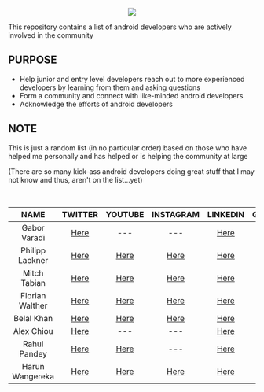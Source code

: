
<p align="center">
<img src ="https://user-images.githubusercontent.com/39574228/145865395-44ee31ca-fd63-4758-8c0c-cdd0c549b41c.png">
</p>

<p align="left">
 This repository contains a list of android developers who are actively involved in the community
</p>

## PURPOSE
  - Help junior and entry level developers reach out to more experienced developers by learning from them and asking questions
  - Form a community and connect with like-minded android developers
  - Acknowledge the efforts of android developers
  
## NOTE
  This is just a random list (in no particular order) based on those who have helped me personally and has helped or is helping the community at large 
  
  (There are so many kick-ass android developers doing great stuff that I may not know and thus, aren't on the list...yet)

  
<br/>

 | <b>NAME</b>        | TWITTER          | YOUTUBE  | INSTAGRAM  |  LINKEDIN  | GITHUB
| :-------------: |:-------------:| :-----:|  :---------:| :---------:| :---------:|
| Gabor Varadi     | <a href="https://twitter.com/zhuinden">Here</a> | --- | --- | <a href="https://www.linkedin.com/in/gabor-varadi-04274219/">Here</a> | <a href="https://github.com/zhuinden">Here</a> | 
| Philipp Lackner    | <a href="https://twitter.com/plcoding">Here</a> | <a href="https://www.youtube.com/channel/UCKNTZMRHPLXfqlbdOI7mCkg">Here | <a href="https://www.instagram.com/philipplackner_official">Here</a>  |  <a href="https://www.linkedin.com/in/philipp-lackner">Here</a> | <a href="https://github.com/philipplackner">Here</a> | 
  | Mitch Tabian |  <a href="https://twitter.com/mitch_tabian">Here</a>  | <a href="https://www.youtube.com/channel/UCoNZZLhPuuRteu02rh7bzsw">Here</a>  |  <a href="https://www.instagram.com/codingwithmitch">Here</a> | <a href="https://www.linkedin.com/in/mitch-tabian">Here</a> | <a href="https://github.com/mitchtabian">Here</a> | 
|  Florian Walther |  <a href="https://twitter.com/codinginflow">Here</a>  | <a href="https://www.youtube.com/channel/UC_Fh8kvtkVPkeihBs42jGcA">Here</a>  |  <a href="https://www.instagram.com/codinginflow">Here</a> | <a href="https://www.linkedin.com/in/florianwalther90">Here</a> | <a href="https://github.com/codinginflow">Here</a> | 
 |  Belal Khan |  <a href="https://twitter.com/probelalkhan">Here</a>  | <a href="https://www.youtube.com/channel/UC9YTuDeKzDoyOphWHtdK0jA">Here</a>  |  <a href="https://www.instagram.com/probelalkhan">Here</a> | <a href="https://www.linkedin.com/in/probelalkhan">Here</a> | <a href="https://github.com/probelalkhan">Here</a> | 
  |  Alex Chiou |  <a href="https://twitter.com/alexchiou">Here</a>  | ---  |  --- | <a href="https://www.linkedin.com/in/alexander-chiou">Here</a> | <a href="https://github.com/Gear61">Here</a> | 
  | Rahul Pandey |  <a href="https://twitter.com/rpandey1234">Here</a>  | <a href="https://www.youtube.com/c/RahulPandeyrkp">Here</a>  | --- | <a href="https://www.linkedin.com/in/rpandey1234">Here</a> | <a href="https://github.com/rpandey1234">Here</a> | 
   | Harun Wangereka |  <a href="https://twitter.com/wangerekaharun">Here</a>  | <a href="https://www.youtube.com/channel/UC0Sbc-pfrc580pbWwUzQ4Bg">Here</a>  | <a href="https://www.instagram.com/wangerekaharun">Here</a> | <a href="https://www.linkedin.com/in/harun-wangereka">Here</a> | <a href="https://github.com/wangerekaharun">Here</a> | 
  

 
  
  
